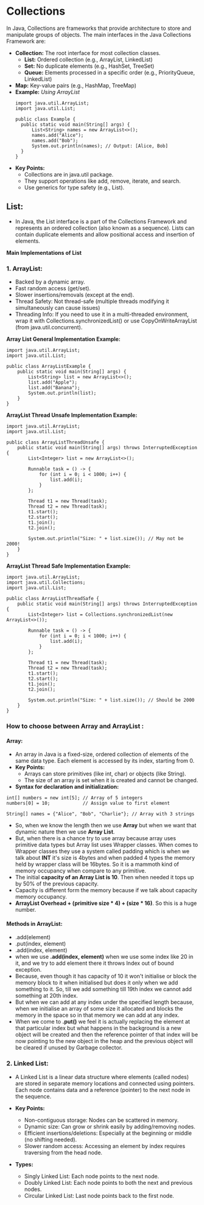 # Collections

In Java, Collections are frameworks that provide architecture to store and manipulate groups of objects. The main interfaces in the Java Collections Framework are:
  - **Collection:** The root interface for most collection classes.
    - **List:** Ordered collection (e.g., ArrayList, LinkedList)
    - **Set:** No duplicate elements (e.g., HashSet, TreeSet)
    - **Queue:** Elements processed in a specific order (e.g., PriorityQueue, LinkedList)
  - **Map:** Key-value pairs (e.g., HashMap, TreeMap)<br />
  - **Example:** *Using ArrayList*
    ```
    import java.util.ArrayList;
    import java.util.List;
    
    public class Example {
      public static void main(String[] args) {
          List<String> names = new ArrayList<>();
          names.add("Alice");
          names.add("Bob");
          System.out.println(names); // Output: [Alice, Bob]
      }
    }
    ```
- **Key Points:**
  - Collections are in java.util package.
  - They support operations like add, remove, iterate, and search.
  - Use generics for type safety (e.g., List<String>).

## List: 
- In Java, the List interface is a part of the Collections Framework and represents an ordered collection (also known as a sequence). Lists can contain duplicate elements and allow positional access and insertion of elements.

**Main Implementations of List** <br />
### 1. ArrayList:
 - Backed by a dynamic array.
 - Fast random access (get/set).
 - Slower insertions/removals (except at the end).
 - Thread Safety: Not thread-safe (multiple threads modifying it simultaneously can cause issues)
 - Threading Info: If you need to use it in a multi-threaded environment, wrap it with Collections.synchronizedList() or use CopyOnWriteArrayList (from java.util.concurrent).

**Array List General Implementation Example:** <br />
```
import java.util.ArrayList;
import java.util.List;

public class ArrayListExample {
    public static void main(String[] args) {
        List<String> list = new ArrayList<>();
        list.add("Apple");
        list.add("Banana");
        System.out.println(list);
    }
}
```
**ArrayList Thread Unsafe Implementation Example:** <br />
```
import java.util.ArrayList;
import java.util.List;

public class ArrayListThreadUnsafe {
    public static void main(String[] args) throws InterruptedException {
        List<Integer> list = new ArrayList<>();

        Runnable task = () -> {
            for (int i = 0; i < 1000; i++) {
                list.add(i);
            }
        };

        Thread t1 = new Thread(task);
        Thread t2 = new Thread(task);
        t1.start();
        t2.start();
        t1.join();
        t2.join();

        System.out.println("Size: " + list.size()); // May not be 2000!
    }
}
```
**ArrayList Thread Safe Implementation Example:** <br />
```
import java.util.ArrayList;
import java.util.Collections;
import java.util.List;

public class ArrayListThreadSafe {
    public static void main(String[] args) throws InterruptedException {
        List<Integer> list = Collections.synchronizedList(new ArrayList<>());

        Runnable task = () -> {
            for (int i = 0; i < 1000; i++) {
                list.add(i);
            }
        };

        Thread t1 = new Thread(task);
        Thread t2 = new Thread(task);
        t1.start();
        t2.start();
        t1.join();
        t2.join();

        System.out.println("Size: " + list.size()); // Should be 2000
    }
}
```
### How to choose between Array and ArrayList : 
#### Array: 
- An array in Java is a fixed-size, ordered collection of elements of the same data type. Each element is accessed by its index, starting from 0.<br />
- **Key Points:**
    - Arrays can store primitives (like int, char) or objects (like String).
    - The size of an array is set when it is created and cannot be changed.<br />
- **Syntax for declaration and initialization:**
```
int[] numbers = new int[5]; // Array of 5 integers
numbers[0] = 10;            // Assign value to first element

String[] names = {"Alice", "Bob", "Charlie"}; // Array with 3 strings
```
- So, when we know the length then we use **Array** but when we want that dynamic nature then we use **Array List**.
- But, when there is a chance try to use array because array uses primitive data types but Array list uses Wrapper classes. When comes to Wrapper classes they use a system called padding which is when we talk about **INT** it's size is 4bytes and when padded 4 types the memory held by wrapper class will be 16bytes. So it is a mammoth kind of memory occupancy when compare to any primitive.
- The initial **capacity of an Array List is 10**. Then when needed it tops up by 50% of the previous capacity.
- Capacity is different form the memory because if we talk about capacity memory occupancy. 
- **ArrayList Overhead + (primitive size * 4) + (size * 16)**. So this is a huge number.

#### Methods in ArrayList:
- .add(element)
- .put(index, element)
- .add(index, element)
- when we use **.add(index, element)** when we use some index like 20 in it, and we try to add element there it throws Index out of bound exception.
- Because, even though it has capacity of 10 it won't initialise or block the memory block to it when initialised but does it only when we add something to it. So, till we add something till 19th index we cannot add something at 20th index.
- But when we can add at any index under the specified length because, when we initialise an array of some size it allocated and blocks the memory in the space so in that memory we can add at any index.
- When we come to **.put()** we feel it is actually replacing the element at that particular index but what happens in the background is a new object will be created and then the reference pointer of that index will be now pointing to the new object in the heap and the previous object will be cleared if unused by Garbage collector.

### 2. Linked List:
- A Linked List is a linear data structure where elements (called nodes) are stored in separate memory locations and connected using pointers. Each node contains data and a reference (pointer) to the next node in the sequence.<br />

- **Key Points:** <br />
    - Non-contiguous storage: Nodes can be scattered in memory.
    - Dynamic size: Can grow or shrink easily by adding/removing nodes.
    - Efficient insertions/deletions: Especially at the beginning or middle (no shifting needed).
    - Slower random access: Accessing an element by index requires traversing from the head node.
- **Types:** <br />
    - Singly Linked List: Each node points to the next node.
    - Doubly Linked List: Each node points to both the next and previous nodes.
    - Circular Linked List: Last node points back to the first node.
